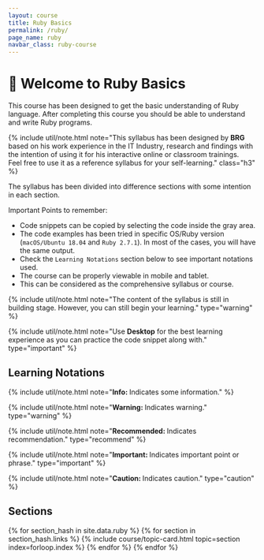```yaml
---
layout: course
title: Ruby Basics
permalink: /ruby/
page_name: ruby
navbar_class: ruby-course
---
```


# :pray: Welcome to Ruby Basics

This course has been designed to get the basic understanding of Ruby language. After completing this course you should be able to understand and write Ruby programs.

{% include util/note.html
    note="This syllabus has been designed by <strong>BRG</strong> based on his work experience in the IT Industry, research and findings with the intention of using it for his interactive online or classroom trainings. <br>Feel free to use it as a reference syllabus for your self-learning." class="h3"
%}

The syllabus has been divided into difference sections with some intention in each section.

Important Points to remember:
- Code snippets can be copied by selecting the code inside the gray area.
- The code examples has been tried in specific OS/Ruby version (`macOS/Ubuntu 18.04` and `Ruby 2.7.1`). In most of the cases, you will have the same output.
- Check the `Learning Notations` section below to see important notations used.
- The course can be properly viewable in mobile and tablet.
- This can be considered as the comprehensive syllabus or course.

{% include util/note.html
    note="The content of the syllabus is still in building stage. However, you can still begin your learning."
    type="warning"
%}

{% include util/note.html
          note="Use <strong>Desktop</strong> for the best learning experience as you can practice the code snippet along with." type="important" %}

## Learning Notations

{% include util/note.html
          note="<strong>Info: </strong> Indicates some information." %}

{% include util/note.html
          note="<strong>Warning: </strong> Indicates warning." type="warning" %}

{% include util/note.html
          note="<strong>Recommended: </strong> Indicates recommendation." type="recommend" %}

{% include util/note.html
          note="<strong>Important: </strong> Indicates important point or phrase." type="important" %}

{% include util/note.html
          note="<strong>Caution: </strong> Indicates caution." type="caution" %}

## Sections

<div class="section-index">
  <div class="container-fluid">
    <div class="card-columns">
    {% for section_hash in site.data.ruby %}
      {% for section in section_hash.links %}
        {% include course/topic-card.html
            topic=section index=forloop.index %}
      {% endfor %}
    {% endfor %}
    </div>
  </div>
</div>
